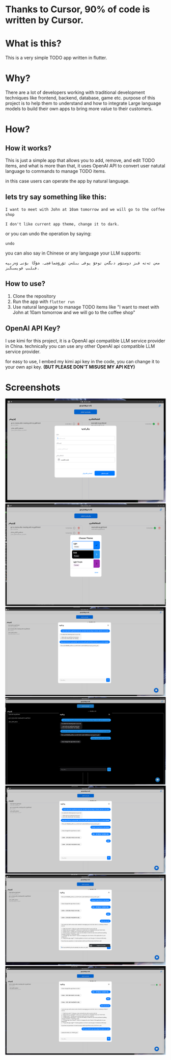 # Thanks to Cursor, 90% of code is written by Cursor.

# What is this?

This is a very simple TODO app written in flutter.

# Why?

There are a lot of developers working with traditional development techniques like frontend, backend, database, game etc. purpose of this project is to help them to understand and how to integrate Large language models to build their own apps to bring more value to their customers.

# How?

## How it works?
This is just a simple app that allows you to add, remove, and edit TODO items, and what is more than that, it uses OpenAI API to convert user natutal language to commands to manage TODO items.

in this case users can operate the app by natural language.

## lets try say something like this:

```
I want to meet with John at 10am tomorrow and we will go to the coffee shop
```

```
I don't like current app theme, change it to dark.
```

or you can undo the operation by saying:

```
undo
```

you can also say in Chinese or any language your LLM supports:

```
مەن ئەتە قىز دوستۇم دىگەن توخۇ پوقى بىلەن ئۇرۇشماقچى، شۇڭا بۇنى ۋەزىپە قىلىپ قويسىڭىز.
```

## How to use?

1. Clone the repository
2. Run the app with `flutter run`
3. Use natural language to manage TODO items like "I want to meet with John at 10am tomorrow and we will go to the coffee shop"

## OpenAI API Key?

I use kimi for this project, it is a OpenAI api compatible LLM service provider in China. technically you can use any other OpenAI api compatible LLM service provider.

for easy to use, I embed my kimi api key in the code, you can change it to your own api key. **(BUT PLEASE DON'T MISUSE MY API KEY)**

# Screenshots

![Screenshot 6](assets/screenshots/Screenshot_20241225_154658.png)
![Screenshot 5](assets/screenshots/Screenshot_20241225_155038.png)
![Screenshot 1](assets/screenshots/Screenshot_20241225_154301.png)
![Screenshot 2](assets/screenshots/Screenshot_20241225_154320.png)
![Screenshot 3](assets/screenshots/Screenshot_20241225_154515.png)
![Screenshot 4](assets/screenshots/Screenshot_20241225_154558.png)
![Screenshot 5](assets/screenshots/Screenshot_20241225_154617.png)

